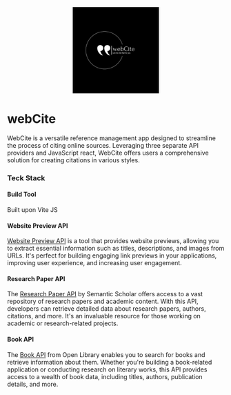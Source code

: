 <center><img src="./src/assets/logo-package/png/logo-white.png" alt="webCite" width="200"/></center>

# webCite

WebCite is a versatile reference management app designed to streamline the process of citing online sources. Leveraging three separate API providers and JavaScript react, WebCite offers users a comprehensive solution for creating citations in various styles.

### Teck Stack

#### Build Tool

Built upon Vite JS

#### Website Preview API

[Website Preview API](https://my.linkpreview.net/) is a tool that provides website previews, allowing you to extract essential information such as titles, descriptions, and images from URLs. It's perfect for building engaging link previews in your applications, improving user experience, and increasing user engagement.

#### Research Paper API

The [Research Paper API](https://api.semanticscholar.org/api-docs/#tag/Paper-Data/operation/get_graph_get_paper) by Semantic Scholar offers access to a vast repository of research papers and academic content. With this API, developers can retrieve detailed data about research papers, authors, citations, and more. It's an invaluable resource for those working on academic or research-related projects.

#### Book API

The [Book API](https://openlibrary.org/) from Open Library enables you to search for books and retrieve information about them. Whether you're building a book-related application or conducting research on literary works, this API provides access to a wealth of book data, including titles, authors, publication details, and more.
